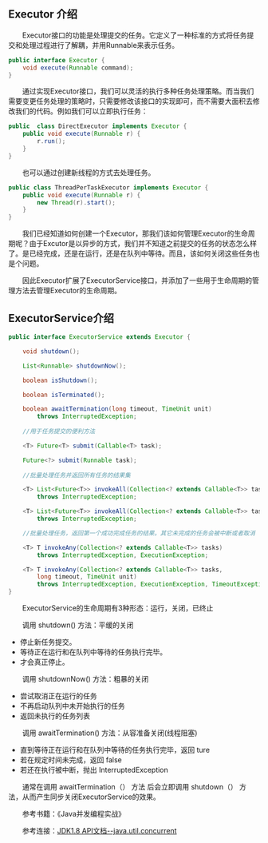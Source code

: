 ## Executor 介绍

　　Executor接口的功能是处理提交的任务。它定义了一种标准的方式将任务提交和处理过程进行了解耦，并用Runnable来表示任务。
```java
public interface Executor {
    void execute(Runnable command);
}
```
　　通过实现Executor接口，我们可以灵活的执行多种任务处理策略。而当我们需要变更任务处理的策略时，只需要修改该接口的实现即可，而不需要大面积去修改我们的代码。例如我们可以立即执行任务：
```java
public  class DirectExecutor implements Executor {
    public void execute(Runnable r) {
        r.run();
    }
}
```
　　也可以通过创建新线程的方式去处理任务。
```java
public class ThreadPerTaskExecutor implements Executor {
    public void execute(Runnable r) {
        new Thread(r).start();
    }
}
```                                                                                                                                                                                                                                                                                                                                                                                                                                                                                                                                                                                                                                                                                                                                                                                                                                                                                         
　　我们已经知道如何创建一个Executor，那我们该如何管理Executor的生命周期呢？由于Excutor是以异步的方式，我们并不知道之前提交的任务的状态怎么样了。是已经完成，还是在运行，还是在队列中等待。而且，该如何关闭这些任务也是个问题。

　　因此Executor扩展了ExecutorService接口，并添加了一些用于生命周期的管理方法去管理Executor的生命周期。

## ExecutorService介绍

```java
public interface ExecutorService extends Executor {

    void shutdown();

    List<Runnable> shutdownNow();

    boolean isShutdown();

    boolean isTerminated();

    boolean awaitTermination(long timeout, TimeUnit unit)
        throws InterruptedException;
	
    //用于任务提交的便利方法

    <T> Future<T> submit(Callable<T> task);

    Future<?> submit(Runnable task);
	
    //批量处理任务并返回所有任务的结果集

    <T> List<Future<T>> invokeAll(Collection<? extends Callable<T>> tasks)
        throws InterruptedException;

    <T> List<Future<T>> invokeAll(Collection<? extends Callable<T>> tasks,long timeout, TimeUnit unit)
        throws InterruptedException;

    //批量处理任务，返回第一个成功完成任务的结果。其它未完成的任务会被中断或者取消

    <T> T invokeAny(Collection<? extends Callable<T>> tasks)
        throws InterruptedException, ExecutionException;

    <T> T invokeAny(Collection<? extends Callable<T>> tasks,
        long timeout, TimeUnit unit)
        throws InterruptedException, ExecutionException, TimeoutException;
}
``` 
　　ExecutorService的生命周期有3种形态：运行，关闭，已终止

　　调用 shutdown() 方法：平缓的关闭

- 停止新任务提交。
- 等待正在运行和在队列中等待的任务执行完毕。
- 才会真正停止。

　　调用 shutdownNow() 方法：粗暴的关闭

- 尝试取消正在运行的任务
- 不再启动队列中未开始执行的任务
- 返回未执行的任务列表

　　调用 awaitTermination() 方法：从容准备关闭(线程阻塞)

- 直到等待正在运行和在队列中等待的任务执行完毕，返回 ture
- 若在规定时间未完成，返回 false
- 若还在执行被中断，抛出 InterruptedException

　　通常在调用 awaitTermination（） 方法 后会立即调用 shutdown（） 方法，从而产生同步关闭ExecutorService的效果。

　　参考书籍：《Java并发编程实战》

　　参考连接：[JDK1.8 API文档--java.util.concurrent](https://docs.oracle.com/javase/8/docs/api/index.html?java/util/concurrent/package-summary.html) 